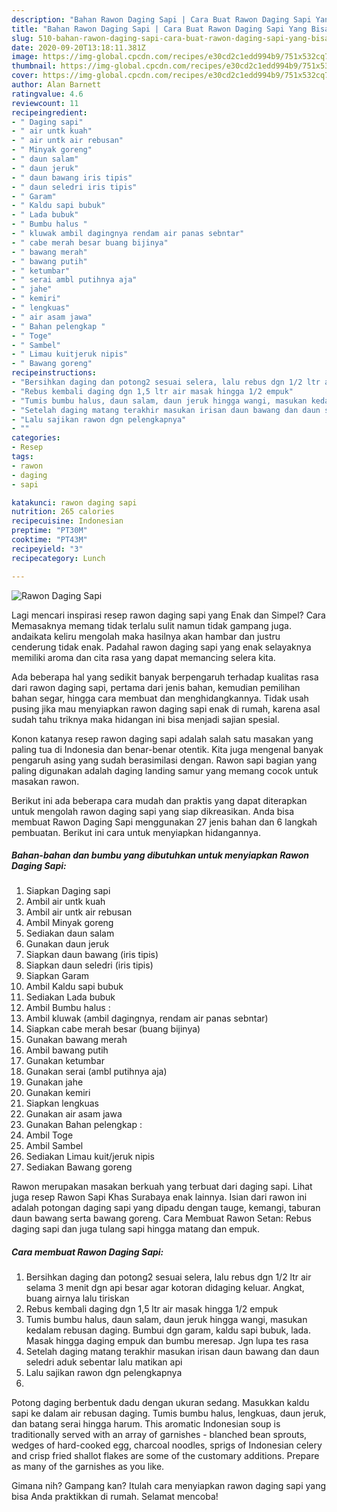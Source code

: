 ```yaml
---
description: "Bahan Rawon Daging Sapi | Cara Buat Rawon Daging Sapi Yang Bisa Manjain Lidah"
title: "Bahan Rawon Daging Sapi | Cara Buat Rawon Daging Sapi Yang Bisa Manjain Lidah"
slug: 510-bahan-rawon-daging-sapi-cara-buat-rawon-daging-sapi-yang-bisa-manjain-lidah
date: 2020-09-20T13:18:11.381Z
image: https://img-global.cpcdn.com/recipes/e30cd2c1edd994b9/751x532cq70/rawon-daging-sapi-foto-resep-utama.jpg
thumbnail: https://img-global.cpcdn.com/recipes/e30cd2c1edd994b9/751x532cq70/rawon-daging-sapi-foto-resep-utama.jpg
cover: https://img-global.cpcdn.com/recipes/e30cd2c1edd994b9/751x532cq70/rawon-daging-sapi-foto-resep-utama.jpg
author: Alan Barnett
ratingvalue: 4.6
reviewcount: 11
recipeingredient:
- " Daging sapi"
- " air untk kuah"
- " air untk air rebusan"
- " Minyak goreng"
- " daun salam"
- " daun jeruk"
- " daun bawang iris tipis"
- " daun seledri iris tipis"
- " Garam"
- " Kaldu sapi bubuk"
- " Lada bubuk"
- " Bumbu halus "
- " kluwak ambil dagingnya rendam air panas sebntar"
- " cabe merah besar buang bijinya"
- " bawang merah"
- " bawang putih"
- " ketumbar"
- " serai ambl putihnya aja"
- " jahe"
- " kemiri"
- " lengkuas"
- " air asam jawa"
- " Bahan pelengkap "
- " Toge"
- " Sambel"
- " Limau kuitjeruk nipis"
- " Bawang goreng"
recipeinstructions:
- "Bersihkan daging dan potong2 sesuai selera, lalu rebus dgn 1/2 ltr air selama 3 menit dgn api besar agar kotoran didaging keluar. Angkat, buang airnya lalu tiriskan"
- "Rebus kembali daging dgn 1,5 ltr air masak hingga 1/2 empuk"
- "Tumis bumbu halus, daun salam, daun jeruk hingga wangi, masukan kedalam rebusan daging. Bumbui dgn garam, kaldu sapi bubuk, lada. Masak hingga daging empuk dan bumbu meresap. Jgn lupa tes rasa"
- "Setelah daging matang terakhir masukan irisan daun bawang dan daun seledri aduk sebentar lalu matikan api"
- "Lalu sajikan rawon dgn pelengkapnya"
- ""
categories:
- Resep
tags:
- rawon
- daging
- sapi

katakunci: rawon daging sapi 
nutrition: 265 calories
recipecuisine: Indonesian
preptime: "PT30M"
cooktime: "PT43M"
recipeyield: "3"
recipecategory: Lunch

---
```



![Rawon Daging Sapi](https://img-global.cpcdn.com/recipes/e30cd2c1edd994b9/751x532cq70/rawon-daging-sapi-foto-resep-utama.jpg)

Lagi mencari inspirasi resep rawon daging sapi yang Enak dan Simpel? Cara Memasaknya memang tidak terlalu sulit namun tidak gampang juga. andaikata keliru mengolah maka hasilnya akan hambar dan justru cenderung tidak enak. Padahal rawon daging sapi yang enak selayaknya memiliki aroma dan cita rasa yang dapat memancing selera kita.

Ada beberapa hal yang sedikit banyak berpengaruh terhadap kualitas rasa dari rawon daging sapi, pertama dari jenis bahan, kemudian pemilihan bahan segar, hingga cara membuat dan menghidangkannya. Tidak usah pusing jika mau menyiapkan rawon daging sapi enak di rumah, karena asal sudah tahu triknya maka hidangan ini bisa menjadi sajian spesial.

Konon katanya resep rawon daging sapi adalah salah satu masakan yang paling tua di Indonesia dan benar-benar otentik. Kita juga mengenal banyak pengaruh asing yang sudah berasimilasi dengan. Rawon sapi bagian yang paling digunakan adalah daging landing samur yang memang cocok untuk masakan rawon.


Berikut ini ada beberapa cara mudah dan praktis yang dapat diterapkan untuk mengolah rawon daging sapi yang siap dikreasikan. Anda bisa membuat Rawon Daging Sapi menggunakan 27 jenis bahan dan 6 langkah pembuatan. Berikut ini cara untuk menyiapkan hidangannya.

<!--inarticleads1-->

##### Bahan-bahan dan bumbu yang dibutuhkan untuk menyiapkan Rawon Daging Sapi:

1. Siapkan  Daging sapi
1. Ambil  air untk kuah
1. Ambil  air untk air rebusan
1. Ambil  Minyak goreng
1. Sediakan  daun salam
1. Gunakan  daun jeruk
1. Siapkan  daun bawang (iris tipis)
1. Siapkan  daun seledri (iris tipis)
1. Siapkan  Garam
1. Ambil  Kaldu sapi bubuk
1. Sediakan  Lada bubuk
1. Ambil  Bumbu halus :
1. Ambil  kluwak (ambil dagingnya, rendam air panas sebntar)
1. Siapkan  cabe merah besar (buang bijinya)
1. Gunakan  bawang merah
1. Ambil  bawang putih
1. Gunakan  ketumbar
1. Gunakan  serai (ambl putihnya aja)
1. Gunakan  jahe
1. Gunakan  kemiri
1. Siapkan  lengkuas
1. Gunakan  air asam jawa
1. Gunakan  Bahan pelengkap :
1. Ambil  Toge
1. Ambil  Sambel
1. Sediakan  Limau kuit/jeruk nipis
1. Sediakan  Bawang goreng


Rawon merupakan masakan berkuah yang terbuat dari daging sapi. Lihat juga resep Rawon Sapi Khas Surabaya enak lainnya. Isian dari rawon ini adalah potongan daging sapi yang dipadu dengan tauge, kemangi, taburan daun bawang serta bawang goreng. Cara Membuat Rawon Setan: Rebus daging sapi dan juga tulang sapi hingga matang dan empuk. 

<!--inarticleads2-->

##### Cara membuat Rawon Daging Sapi:

1. Bersihkan daging dan potong2 sesuai selera, lalu rebus dgn 1/2 ltr air selama 3 menit dgn api besar agar kotoran didaging keluar. Angkat, buang airnya lalu tiriskan
1. Rebus kembali daging dgn 1,5 ltr air masak hingga 1/2 empuk
1. Tumis bumbu halus, daun salam, daun jeruk hingga wangi, masukan kedalam rebusan daging. Bumbui dgn garam, kaldu sapi bubuk, lada. Masak hingga daging empuk dan bumbu meresap. Jgn lupa tes rasa
1. Setelah daging matang terakhir masukan irisan daun bawang dan daun seledri aduk sebentar lalu matikan api
1. Lalu sajikan rawon dgn pelengkapnya
1. 


Potong daging berbentuk dadu dengan ukuran sedang. Masukkan kaldu sapi ke dalam air rebusan daging. Tumis bumbu halus, lengkuas, daun jeruk, dan batang serai hingga harum. This aromatic Indonesian soup is traditionally served with an array of garnishes - blanched bean sprouts, wedges of hard-cooked egg, charcoal noodles, sprigs of Indonesian celery and crisp fried shallot flakes are some of the customary additions. Prepare as many of the garnishes as you like. 

Gimana nih? Gampang kan? Itulah cara menyiapkan rawon daging sapi yang bisa Anda praktikkan di rumah. Selamat mencoba!
